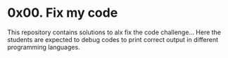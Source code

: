 # 0x00. Fix my code
This repository contains solutions to alx fix the code challenge... Here the students are expected to debug codes to print correct output in different programming languages.
